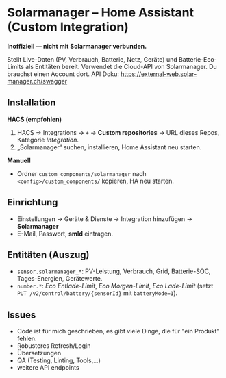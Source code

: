 # Solarmanager – Home Assistant (Custom Integration)

**Inoffiziell — nicht mit Solarmanager verbunden.**

Stellt Live-Daten (PV, Verbrauch, Batterie, Netz, Geräte) und Batterie-Eco-Limits als Entitäten bereit.
Verwendet die Cloud-API von Solarmanager. Du brauchst einen Account dort.
API Doku: https://external-web.solar-manager.ch/swagger

## Installation
**HACS (empfohlen)**
1. HACS → Integrations → `+` → **Custom repositories** → URL dieses Repos, Kategorie *Integration*.
2. „Solarmanager“ suchen, installieren, Home Assistant neu starten.

**Manuell**
- Ordner `custom_components/solarmanager` nach `<config>/custom_components/` kopieren, HA neu starten.

## Einrichtung
- Einstellungen → Geräte & Dienste → Integration hinzufügen → **Solarmanager**
- E-Mail, Passwort, **smId** eintragen.

## Entitäten (Auszug)
- `sensor.solarmanager_*`: PV-Leistung, Verbrauch, Grid, Batterie-SOC, Tages-Energien, Gerätewerte.
- `number.*`: *Eco Entlade-Limit*, *Eco Morgen-Limit*, *Eco Lade-Limit* (setzt `PUT /v2/control/battery/{sensorId}` mit `batteryMode=1`).

## Issues
- Code ist für mich geschrieben, es gibt viele Dinge, die für "ein Produkt" fehlen.
- Robusteres Refresh/Login
- Übersetzungen
- QA (Testing, Linting, Tools,...)
- weitere API endpoints

